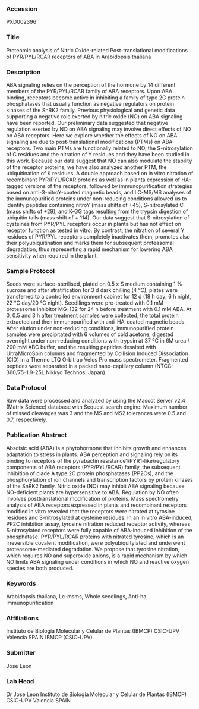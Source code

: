 ### Accession
PXD002396

### Title
Proteomic analysis of Nitric Oxide-related Post-translational modifications of PYR/PYL/RCAR receptors of ABA in Arabidopsis thaliana

### Description
ABA signaling relies on the perception of the hormone by 14 different members of the PYR/PYL/RCAR family of ABA receptors. Upon ABA binding, receptors become active in inhibiting a family of type 2C protein phosphatases that usually function as negative regulators on protein kinases of the SnRK2 family. Previous physiological and genetic data supporting a negative role exerted by nitric oxide (NO) on ABA signaling have been reported. Our preliminary data suggested that negative regulation exerted by NO on ABA signaling may involve direct effects of NO on ABA receptors. Here we explore whether the effects of NO on ABA signaling are due to post-translational modifications (PTMs) on ABA receptors. Two main PTMs are functionally related to NO, the S-nitrosylation of C residues and the nitration of Y residues and they have been studied in this work. Because our data suggest that NO can also modulate the stability of the receptor proteins, we have also analyzed another PTM, the ubiquitination of K residues. A double approach based on in vitro nitration of recombinant PYR/PYL/RCAR proteins as well as in planta expression of HA-tagged versions of the receptors, followed by immunopurification strategies based on anti-3-nitroY-coated magnetic beads, and LC-MS/MS analyses of the immunopurified proteins under non-reducing conditions allowed us to identify peptides containing nitroY (mass shifts of +45), S-nitrosylated C (mass shifts of +29), and K-GG tags resulting from the trypsin digestion of ubiquitin tails (mass shift of + 114). Our data suggest that S-nitrosylation of cysteines from PYR/PYL receptors occur in planta but has not effect on receptor function as tested in vitro. By contrast, the nitration of several Y residues of PYR/PYL receptors completely inactivates them, promotes also their polyubiquitination and marks them for subsequent proteasomal degradation, thus representing a rapid mechanism for lowering ABA sensitivity when required in the plant.

### Sample Protocol
Seeds were surface-sterilised, plated on 0.5 x S medium containing 1 % sucrose and after stratification for 3 d dark chilling (4 °C), plates were transferred to a controlled environment cabinet for 12 d (18 h day; 6 h night, 22 °C day/20 °C night). Seedllings were pre-treated with 0.1 mM proteasome inhibitor MG-132 for 24 h before treatment with 0.1 mM ABA. At 0, 0.5 and 3 h after treatment samples were collected, the total protein extracted and then immunopurified with anti-HA-coated magnetic beads. After elution under non-reducing conditions, immunopurified protein samples were precipitated with 6 volumes of cold acetone, digested overnight under non-reducing conditions with trypsin at 37 ºC in 6M urea / 200 mM ABC buffer, and the resulting peptides desalted with UltraMicroSpin columns and fragmented by Collision Induced Dissociation (CID) in a Thermo LTQ Orbitrap Velos Pro mass spectrometer. Fragmented peptides were separated in a packed nano-capillary column (NTCC-360/75-1.9-25L Nikkyo Technos, Japan).

### Data Protocol
Raw data were processed and analyzed by using the Mascot Server v2.4 (Matrix Science) database with Sequest search engine. Maximum number of missed cleavages was 3 and the MS and MS2 tolerances were 0.5 and 0.7, respectively.

### Publication Abstract
Abscisic acid (ABA) is a phytohormone that inhibits growth and enhances adaptation to stress in plants. ABA perception and signaling rely on its binding to receptors of the pyrabactin resistance1/PYR1-like/regulatory components of ABA receptors (PYR/PYL/RCAR) family, the subsequent inhibition of clade A type 2C protein phosphatases (PP2Cs), and the phosphorylation of ion channels and transcription factors by protein kinases of the SnRK2 family. Nitric oxide (NO) may inhibit ABA signaling because NO-deficient plants are hypersensitive to ABA. Regulation by NO often involves posttranslational modification of proteins. Mass spectrometry analysis of ABA receptors expressed in plants and recombinant receptors modified in vitro revealed that the receptors were nitrated at tyrosine residues and S-nitrosylated at cysteine residues. In an in vitro ABA-induced, PP2C inhibition assay, tyrosine nitration reduced receptor activity, whereas S-nitrosylated receptors were fully capable of ABA-induced inhibition of the phosphatase. PYR/PYL/RCAR proteins with nitrated tyrosine, which is an irreversible covalent modification, were polyubiquitylated and underwent proteasome-mediated degradation. We propose that tyrosine nitration, which requires NO and superoxide anions, is a rapid mechanism by which NO limits ABA signaling under conditions in which NO and reactive oxygen species are both produced.

### Keywords
Arabidopsis thaliana, Lc-msms, Whole seedlings, Anti-ha immunopurification

### Affiliations
Instituto de Biología Molecular y Celular de Plantas (IBMCP) CSIC-UPV Valencia SPAIN
IBMCP (CSIC-UPV)

### Submitter
Jose Leon

### Lab Head
Dr Jose Leon
Instituto de Biología Molecular y Celular de Plantas (IBMCP) CSIC-UPV Valencia SPAIN


